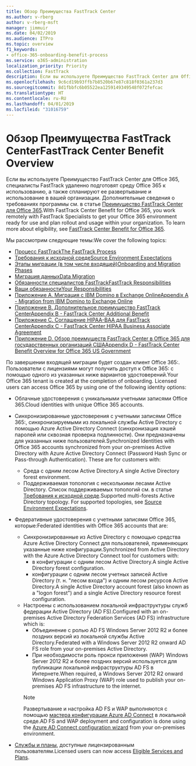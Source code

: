 ```yaml
---
title: Обзор Преимущества FastTrack Center
ms.author: v-rberg
author: v-rberg-msft
manager: jimmuir
ms.date: 04/02/2019
ms.audience: ITPro
ms.topic: overview
f1_keywords:
- office-365-onboarding-benefit-process
ms.service: o365-administration
localization_priority: Priority
ms.collection: FastTrack
description: Если вы используете Преимущество FastTrack Center для Office 365, специалисты FastTrack удаленно подготовят среду Office 365 к использованию, а также спланируют ее развертывание и использование в вашей организации. Дополнительные сведения о требованиях программы см. в статье "Преимущество FastTrack Center для Office 365".
ms.openlocfilehash: 9c6cd19b93ffb7b8520b67e87c818f0361a237d3
ms.sourcegitcommit: 8d1fbbfc6b05522ea1259149349548f072fefcac
ms.translationtype: HT
ms.contentlocale: ru-RU
ms.lasthandoff: 04/01/2019
ms.locfileid: "31016759"
---
```

# <a name="fasttrack-center-benefit-overview"></a><span data-ttu-id="31446-104">Обзор Преимущества FastTrack Center</span><span class="sxs-lookup"><span data-stu-id="31446-104">FastTrack Center Benefit Overview</span></span>

<span data-ttu-id="31446-p102">Если вы используете Преимущество FastTrack Center для Office 365, специалисты FastTrack удаленно подготовят среду Office 365 к использованию, а также спланируют ее развертывание и использование в вашей организации. Дополнительные сведения о требованиях программы см. в статье [Преимущество FastTrack Center для Office 365](O365-fasttrack-benefit-for-office-365.md).</span><span class="sxs-lookup"><span data-stu-id="31446-p102">With FastTrack Center Benefit for Office 365, you work remotely with FastTrack Specialists to get your Office 365 environment ready for use and plan rollout and usage within your organization. To learn more about eligibility, see [FastTrack Center Benefit for Office 365](O365-fasttrack-benefit-for-office-365.md).</span></span>
  
<span data-ttu-id="31446-107">Мы рассмотрим следующие темы:</span><span class="sxs-lookup"><span data-stu-id="31446-107">We cover the following topics:</span></span>
- [<span data-ttu-id="31446-108">Процесс FastTrack</span><span class="sxs-lookup"><span data-stu-id="31446-108">The FastTrack Process</span></span>](O365-fasttrack-process.md) 
- [<span data-ttu-id="31446-109">Требования к исходной среде</span><span class="sxs-lookup"><span data-stu-id="31446-109">Source Environment Expectations</span></span>](O365-source-environment-expectations.md)
- [<span data-ttu-id="31446-110">Этапы миграции (в том числе входящей)</span><span class="sxs-lookup"><span data-stu-id="31446-110">Onboarding and Migration Phases</span></span>](O365-onboarding-and-migration.md)
- [<span data-ttu-id="31446-111">Миграция данных</span><span class="sxs-lookup"><span data-stu-id="31446-111">Data Migration</span></span>](O365-data-migration.md)
- [<span data-ttu-id="31446-112">Обязанности специалистов FastTrack</span><span class="sxs-lookup"><span data-stu-id="31446-112">FastTrack Responsibilities</span></span>](O365-fasttrack-responsibilities.md)
- [<span data-ttu-id="31446-113">Ваши обязанности</span><span class="sxs-lookup"><span data-stu-id="31446-113">Your Responsibilities</span></span>](O365-your-responsibilities.md) 
- [<span data-ttu-id="31446-114">Приложение А. Миграция с IBM Domino в Exchange Online</span><span class="sxs-lookup"><span data-stu-id="31446-114">Appendix A - Migration from IBM Domino to Exchange Online</span></span>](O365-from-ibm-domino-to-exchange-online.md)
- [<span data-ttu-id="31446-115">Приложение B. Дополнительное преимущество FastTrack Center</span><span class="sxs-lookup"><span data-stu-id="31446-115">Appendix B - FastTrack Center Additional Benefit</span></span>](O365-fasttrack-additional-benefits.md)
- [<span data-ttu-id="31446-116">Приложение C. Соглашение HIPAA-BAA для FastTrack Center</span><span class="sxs-lookup"><span data-stu-id="31446-116">Appendix C - FastTrack Center HIPAA Business Associate Agreement</span></span>](O365-hipaa-business-associate-agreement.md)
- [<span data-ttu-id="31446-117">Приложение D. Обзор преимуществ FastTrack Center в Office 365 для государственных организаций США</span><span class="sxs-lookup"><span data-stu-id="31446-117">Appendix D - FastTrack Center Benefit Overview for Office 365 US Government</span></span>](US-Gov-appendix-overview.md)
    
<span data-ttu-id="31446-p103">По завершении входящей миграции будет создан клиент Office 365:. Пользователи с лицензиями могут получить доступ к Office 365: с помощью одного из указанных ниже вариантов удостоверений.</span><span class="sxs-lookup"><span data-stu-id="31446-p103">Your Office 365 tenant is created at the completion of onboarding. Licensed users can access Office 365 by using one of the following identity options:</span></span>
- <span data-ttu-id="31446-120">Облачные удостоверения с уникальными учетными записями Office 365.</span><span class="sxs-lookup"><span data-stu-id="31446-120">Cloud identities with unique Office 365 accounts.</span></span>
- <span data-ttu-id="31446-p104">Синхронизированные удостоверения с учетными записями Office 365:, синхронизируемыми из локальной службы Active Directory с помощью Azure Active Directory Connect (синхронизация хэшей паролей или сквозная проверка подлинности). Они предназначены для указанных ниже пользователей.</span><span class="sxs-lookup"><span data-stu-id="31446-p104">Synchronized Identities with Office 365 accounts synchronized from your on-premises Active Directory with Azure Active Directory Connect (Password Hash Sync or Pass-through Authentication). These are for customers with:</span></span>
  - <span data-ttu-id="31446-123">Среда с одним лесом Active Directory.</span><span class="sxs-lookup"><span data-stu-id="31446-123">A single Active Directory forest environment.</span></span>
  - <span data-ttu-id="31446-p105">Поддерживаемая топология с несколькими лесами Active Directory. Список поддерживаемых топологий см. в статье [Требования к исходной среде](O365-source-environment-expectations.md).</span><span class="sxs-lookup"><span data-stu-id="31446-p105">Supported multi-forests Active Directory topology. For supported topologies, see [Source Environment Expectations](O365-source-environment-expectations.md).</span></span>
- <span data-ttu-id="31446-126">Федеративные удостоверения с учетными записями Office 365, которые:</span><span class="sxs-lookup"><span data-stu-id="31446-126">Federated identities with Office 365 accounts that are:</span></span>
  - <span data-ttu-id="31446-127">Синхронизированные из Active Directory с помощью средства Azure Active Directory Connect для пользователей, применяющих указанные ниже конфигурации.</span><span class="sxs-lookup"><span data-stu-id="31446-127">Synchronized from Active Directory with the Azure Active Directory Connect tool for customers with:</span></span>
      - <span data-ttu-id="31446-128">в конфигурации с одним лесом Active Directory.</span><span class="sxs-lookup"><span data-stu-id="31446-128">A single Active Directory forest configuration.</span></span>
      - <span data-ttu-id="31446-129">конфигурации с одним лесом учетных записей Active Directory (т. н. "лесом входа") и одним лесом ресурсов Active Directory.</span><span class="sxs-lookup"><span data-stu-id="31446-129">A single Active Directory account forest (also known as a "logon forest") and a single Active Directory resource forest configuration.</span></span>
  - <span data-ttu-id="31446-130">Настроены с использованием локальной инфраструктуры служб федерации Active Directory (AD FS).</span><span class="sxs-lookup"><span data-stu-id="31446-130">Configured with an on-premises Active Directory Federation Services (AD FS) infrastructure which is:</span></span>
      - <span data-ttu-id="31446-131">Объединение с ролью AD FS Windows Server 2012 R2 и более поздних версий из локальной службы Active Directory.</span><span class="sxs-lookup"><span data-stu-id="31446-131">Federated with a Windows Server 2012 R2 onward AD FS role from your on-premises Active Directory.</span></span>
      - <span data-ttu-id="31446-132">При необходимости роль прокси приложения (WAP) Windows Server 2012 R2 и более поздних версий используется для публикации локальной инфраструктуры AD FS в Интернете.</span><span class="sxs-lookup"><span data-stu-id="31446-132">When required, a Windows Server 2012 R2 onward Windows Application Proxy (WAP) role used to publish your on-premises AD FS infrastructure to the internet.</span></span>
    > [!NOTE]
    > <span data-ttu-id="31446-133">Развертывание и настройка AD FS и WAP выполняются с помощью [мастера конфигурации Azure AD Connect](https://go.microsoft.com/fwlink/?linkid=844794) в локальной среде.</span><span class="sxs-lookup"><span data-stu-id="31446-133">AD FS and WAP deployment and configuration is done using the [Azure AD Connect configuration wizard](https://go.microsoft.com/fwlink/?linkid=844794) from your on-premises environment.</span></span> 
  
- <span data-ttu-id="31446-134">[Службы и планы](M365-eligible-services-and-plans.md), доступные лицензированным пользователям.</span><span class="sxs-lookup"><span data-stu-id="31446-134">Licensed users can now access [Eligible Services and Plans](M365-eligible-services-and-plans.md).</span></span>
    

 
